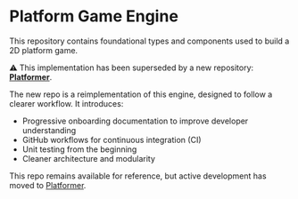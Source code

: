<body>
  <h1>Platform Game Engine</h1>
  <p>
    This repository contains foundational types and components used to build a 2D platform game.
  </p>
  <p>
    ⚠️ This implementation has been superseded by a new repository: <strong><a href="https://github.com/your-username/Platformer">Platformer</a></strong>.
  </p>
  <p>
    The new repo is a reimplementation of this engine, designed to follow a clearer workflow. It introduces:
  </p>
  <ul>
    <li>Progressive onboarding documentation to improve developer understanding</li>
    <li>GitHub workflows for continuous integration (CI)</li>
    <li>Unit testing from the beginning</li>
    <li>Cleaner architecture and modularity</li>
  </ul>
  <p>
    This repo remains available for reference, but active development has moved to <a href="https://github.com/your-username/Platformer">Platformer</a>.
  </p>
</body>
